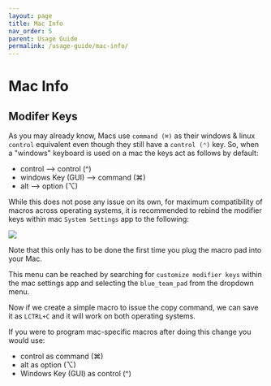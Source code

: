 ```yaml
---
layout: page
title: Mac Info
nav_order: 5
parent: Usage Guide
permalink: /usage-guide/mac-info/
---
```

# Mac Info

## Modifer Keys

As you may already know, Macs use `command (⌘)` as their windows & linux `control` equivalent even though they still have a `control (⌃)` key. So, when a "windows" keyboard is used on a mac the keys act as follows by default:

* control --> control (^)
* windows Key (GUI) --> command (⌘)
* alt --> option (⌥)

While this does not pose any issue on its own, for maximum compatibility of macros across operating systems, it is recommended to rebind the modifier keys within mac `System Settings` app to the following:

![](https://fearherbs1.github.io/blue-team-pad-docs/images/mac-mods-settings.png)

Note that this only has to be done the first time you plug the macro pad into your Mac.

This menu can be reached by searching for `customize modifier keys` within the mac settings app and selecting the `blue_team_pad` from the dropdown menu.

Now if we create a simple macro to issue the copy command, we can save it as `LCTRL+C` and it will work on both operating systems.

If you were to program mac-specific macros after doing this change you would use:

* control as command (⌘)
* alt as option (⌥)
* Windows Key (GUI) as control (^)


